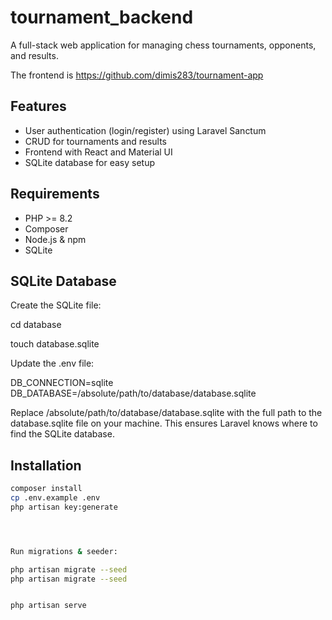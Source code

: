 # tournament_backend
A full-stack web application for managing chess tournaments, opponents, and results.

The frontend is https://github.com/dimis283/tournament-app
## Features

- User authentication (login/register) using Laravel Sanctum
- CRUD for tournaments and results
- Frontend with React and Material UI
- SQLite database for easy setup
## Requirements

- PHP >= 8.2
- Composer
- Node.js & npm
- SQLite

 ## SQLite Database

Create the SQLite file:

cd database

touch database.sqlite


Update the .env file:

DB_CONNECTION=sqlite
DB_DATABASE=/absolute/path/to/database/database.sqlite

Replace /absolute/path/to/database/database.sqlite with the full path to the database.sqlite file on your machine.
This ensures Laravel knows where to find the SQLite database.

## Installation



```bash
composer install
cp .env.example .env
php artisan key:generate




Run migrations & seeder:

php artisan migrate --seed
php artisan migrate --seed


php artisan serve
